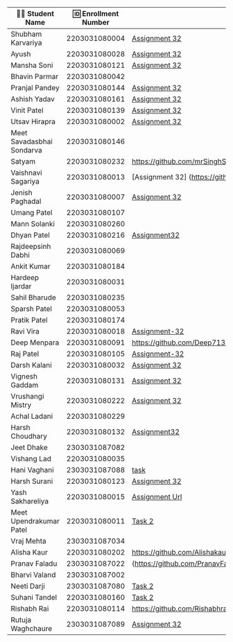 | 👩‍🎓 Student Name               | 🆔 Enrollment Number | Assignment 32 URL | ReactJS Assignments Repo |
|--------------------------------|----------------------|-------------------|-------------|
| Shubham Karvariya              | 2203031080004        | [Assignment 32](https://github.com/5hubhm/ReactJSTasks/tree/main/Task%201)  |[GitHub](https://github.com/5hubhm/ReactJSTasks)|
| Ayush                          | 2203031080028        |     [Assignment 32](https://github.com/ayushvadodariya/ReactAssignment/tree/main/task2)              |  [GitHub](https://github.com/ayushvadodariya/ReactAssignment)           |
| Mansha Soni                    | 2203031080121        | [Assignment 32](https://github.com/mansha-6/ReactJS/tree/main/task2/Assignment2/src)                  |        [Github](https://github.com/mansha-6/ReactJS)     |
| Bhavin Parmar                  | 2203031080042        |                   |             |
| Pranjal Pandey                 | 2203031080144        |[Assignment 32](https://github.com/Pranjallpandey1504/React_Assignments/tree/main/Assignment2)                   |[GitHub](https://github.com/Pranjallpandey1504/React_Assignments)             |
| Ashish Yadav                   | 2203031080161        |[Assignment 32](https://github.com/AshishIT611/ReactJS/blob/main/Task%202/src/components/Greet.jsx)                   |[GitHub](https://github.com/AshishIT611/ReactJS)             |
| Vinit Patel                    | 2203031080139        |[Assignment 32](https://github.com/Vinitpatel28/React/tree/main/Task2) |[GitHub](https://github.com/Vinitpatel28/React)|
| Utsav Hirapra                  | 2203031080002        |[Assignment 32](https://github.com/utsav1213/ReactAssignments/tree/main/Task%202)  |[GitHub](https://github.com/utsav1213/ReactAssignments)             |
| Meet Savadasbhai Sondarva      | 2203031080146        |                   |             |
| Satyam                         | 2203031080232        |https://github.com/mrSinghSatyam/ReactJS/tree/main/Assignment-2|https://github.com/mrSinghSatyam/ReactJS|
| Vaishnavi Sagariya             | 2203031080013        |  [Assignment 32] (https://github.com/sagariyavaishnavi/React_project/tree/main/Task2) | [GitHub](https://github.com/sagariyavaishnavi/React_project) |
| Jenish Paghadal                | 2203031080007        |  [Assignment 32](https://github.com/ItsJESH/ReactAssignment/tree/main/Task2)        |[GitHub](https://github.com/ItsJESH/ReactAssignment/)             |
| Umang Patel                    | 2203031080107        |                   |             |
| Mann Solanki                   | 2203031080260        |                   |             |
| Dhyan Patel                    | 2203031080216        | [Assignment32](https://github.com/dhyanpatel3/ReactWDFAssignments/tree/main/task2)|[GitHub](https://github.com/dhyanpatel3/ReactWDFAssignments/)|
| Rajdeepsinh Dabhi              | 2203031080069        |                   |             |
| Ankit Kumar                    | 2203031080184        |                   |             |
| Hardeep Ijardar                | 2203031080031        |                   |             |
| Sahil Bharude                  | 2203031080235        |                   |             |
| Sparsh Patel                   | 2203031080053        |                   |             |
| Pratik Patel                   | 2203031080174        |                   |             |
| Ravi Vira                      | 2203031080018        |[Assignment-32](https://github.com/Ravi-vira/ReactWDF_assignment/blob/main/Task-2/Frontend/src/App.jsx)|[git](https://github.com/Ravi-vira/ReactWDF_assignment)  |
| Deep Menpara                   | 2203031080091        |https://github.com/Deep7133/ReactJS/tree/main/Task2                   |https://github.com/Deep7133/ReactJS             |
| Raj Patel                      | 2203031080105        |  [Assignment-32](https://github.com/RajPatel08/ReactAssignment/tree/master/assignment-2)                 |[Github](https://github.com/RajPatel08/ReactAssignment)             |
| Darsh Kalani                   | 2203031080032        | [Assignment 32](https://github.com/Darshkalani28/React_Assignments/tree/main/Assignment2) | [GitHub](https://github.com/Darshkalani28/React_Assignments) |
| Vignesh Gaddam                 | 2203031080131        |  [Assignment 32](https://github.com/mrvigneshgaddam/React-Assignment/tree/main/Assignment-2)                 |     [GitHub](https://github.com/mrvigneshgaddam/React-Assignment)        |
| Vrushangi Mistry               | 2203031080222        |     [Assignment 32](https://github.com/Vrushi14/ReactJS/tree/main/Task-2)              |     [Github](https://github.com/Vrushi14/ReactJS/)       |
| Achal Ladani                   | 2203031080229        |                   |             |
| Harsh Choudhary                | 2203031080132        |[Assignment32](https://github.com/mrHarshchoudhary/ReactAssignment/tree/main/Assignment-2)                   |[github](https://github.com/mrHarshchoudhary/ReactAssignment)             |
| Jeet Dhake                     | 2303031087082        |                   |             |
| Vishang Lad                    | 2203031080035        |                   |             |
| Hani Vaghani                   | 2303031087088        |[task](https://github.com/hanivaghani/ReactJSAssignment/blob/main/task2/assignment2/src/App.jsx)|[github](https://github.com/hanivaghani/ReactJSAssignment)|
| Harsh Surani                   | 2203031080123        | [Assignment 32](https://github.com/suraniharsh/ReactJSTasks/commit/7b9151d41b21797f691b72889febdbd42a31d1be)                   | [github](https://github.com/suraniharsh/ReactJSTasks)             |
| Yash Sakhareliya               | 2203031080015        |[Assignment Url](https://github.com/YashSakhareliya/ReactWdfAssignments/tree/main/Task2)| [Github](https://github.com/YashSakhareliya/ReactWdfAssignments)            |
| Meet Upendrakumar Patel        | 2203031080011        |[Task 2](https://github.com/MeetPatel54/ReactWDF_Assignments/blob/main/Task-2/Frontend/src/App.jsx)|[Github](https://github.com/MeetPatel54/ReactWDF_Assignments.git)|
| Vraj Mehta                     | 2303031087034        |                   |             |
| Alisha Kaur                    | 2203031080202        |  https://github.com/Alishakaur431/React_Assignments/tree/main/Task2                 |https://github.com/Alishakaur431/React_Assignments|
| Pranav Faladu                  | 2303031087022        |(https://github.com/PranavFaladu/ReactAssignment/tree/main/Assignment2)|(https://github.com/PranavFaladu/ReactAssignment/tree/main/Assignment2/Assignment2)|
| Bharvi Valand                  | 2303031087002        |                   |             |
| Neeti Darji                    | 2303031087080        |[Task 2](https://github.com/Neetidarji/React_Assignment/blob/main/task2/assignment2/src/components/Greet.jsx)|[Github](https://github.com/Neetidarji/React_Assignment/tree/main/task2/assignment2)|
| Suhani Tandel                  | 2203031080160        |  [Task 2](https://github.com/SuhaniTandel/React/tree/main/Task%202)| [Github](https://github.com/SuhaniTandel/React) |
| Rishabh Rai                    | 2203031080114        | https://github.com/Rishabhrai29/classReact/blob/main/Assignment2/src/components/greet.jsx                  | https://github.com/Rishabhrai29/classReact/tree/main/Assignment2 |
| Rutuja Waghchaure              | 2303031087089        |[Assignment 32](https://github.com/rutujawaghchaure/ReactAssignment/tree/main/Task32/Task32)|[GitHub](https://github.com/rutujawaghchaure/ReactAssignment)|